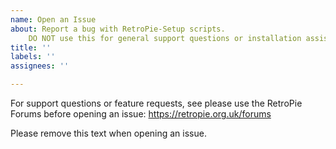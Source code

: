 ```yaml
---
name: Open an Issue
about: Report a bug with RetroPie-Setup scripts.    
    DO NOT use this for general support questions or installation assistance !
title: ''
labels: ''
assignees: ''

---
```

For support questions or feature requests, see please use the RetroPie Forums before opening an issue:
https://retropie.org.uk/forums

Please remove this text when opening an issue.

